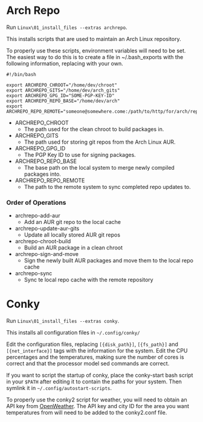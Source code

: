 # Arch Repo

Run `Linux\01_install_files --extras archrepo`.

This installs scripts that are used to maintain an Arch Linux repository.

To properly use these scripts, environment variables will need to be set. The
easiest way to do this is to create a file in ~/.bash_exports with the following
information, replacing with your own.

```
#!/bin/bash

export ARCHREPO_CHROOT="/home/dev/chroot"
export ARCHREPO_GITS="/home/dev/arch_gits"
export ARCHREPO_GPG_ID="SOME-PGP-KEY-ID"
export ARCHREPO_REPO_BASE="/home/dev/arch"
export ARCHREPO_REPO_REMOTE="someone@somewhere.come:/path/to/http/for/arch/repo"
```

* ARCHREPO_CHROOT
  * The path used for the clean chroot to build packages in.
* ARCHREPO_GITS
  * The path used for storing git repos from the Arch Linux AUR.
* ARCHREPO_GPG_ID
  * The PGP Key ID to use for signing packages.
* ARCHREPO_REPO_BASE
  * The base path on the local system to merge newly compiled packages into.
* ARCHREPO_REPO_REMOTE
  * The path to the remote system to sync completed repo updates to.

### Order of Operations

* archrepo-add-aur
  * Add an AUR git repo to the local cache
* archrepo-update-aur-gits
  * Update all locally stored AUR git repos
* archrepo-chroot-build
  * Build an AUR package in a clean chroot
* archrepo-sign-and-move
  * Sign the newly built AUR packages and move them to the local repo cache
* archrepo-sync
  * Sync te local repo cache with the remote repository

# Conky

Run `Linux\01_install_files --extras conky`.

This installs all configuration files in `~/.config/conky/`

Edit the configuration files, replacing `[{disk_path}]`, `[{fs_path}]` and
`[{net_interface}]` tags with the information for the system. Edit the CPU
percentages and the temperatures, making sure the number of cores is correct
and that the processor model sed commands are correct.

If you want to script the startup of conky, place the conky-start bash script
in your `$PATH` after editing it to contain the paths for your system. Then
symlink it in `~/.config/autostart-scripts`.

To properly use the conky2 script for weather, you will need to obtain an API
key from [OpenWeather](https://openweathermap.org). The API key and city
ID for the area you want temperatures from will need to be added to the
conky2.conf file.
